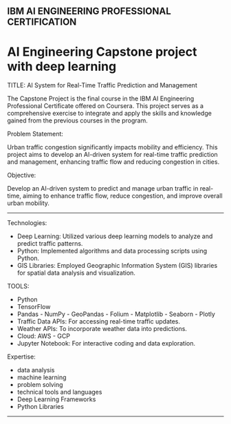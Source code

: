 IBM AI ENGINEERING PROFESSIONAL CERTIFICATION
-

# AI Engineering Capstone project with deep learning 

TITLE: AI System for Real-Time Traffic Prediction and Management

The Capstone Project is the final course in the IBM AI Engineering Professional Certificate offered on Coursera. This project serves as a comprehensive exercise to integrate and apply the skills and knowledge gained from the previous courses in the program.

Problem Statement:

Urban traffic congestion significantly impacts mobility and efficiency. This project aims to develop an AI-driven system for real-time traffic prediction and management, enhancing traffic flow and reducing congestion in cities.

Objective: 

Develop an AI-driven system to predict and manage urban traffic in real-time, aiming to enhance traffic flow, reduce congestion, and improve overall urban mobility.

--------------------

Technologies:
- Deep Learning: Utilized various deep learning models to analyze and predict traffic patterns.
- Python: Implemented algorithms and data processing scripts using Python.
- GIS Libraries: Employed Geographic Information System (GIS) libraries for spatial data analysis and visualization.

TOOLS:
- Python 
- TensorFlow
- Pandas - NumPy - GeoPandas - Folium - Matplotlib - Seaborn - Plotly
- Traffic Data APIs: For accessing real-time traffic updates.
- Weather APIs: To incorporate weather data into predictions.
- Cloud: AWS - GCP
- Jupyter Notebook: For interactive coding and data exploration.

Expertise:
- data analysis
- machine learning
- problem solving
- technical tools and languages
- Deep Learning Frameworks
- Python Libraries

----------------------------



